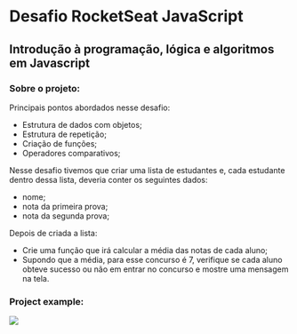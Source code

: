 # Desafio RocketSeat JavaScript 
## Introdução à programação, lógica e algoritmos em Javascript
### Sobre o projeto:
Principais pontos abordados nesse desafio:

- Estrutura de dados com objetos;
- Estrutura de repetição;
- Criação de funções;
- Operadores comparativos;

Nesse desafio tivemos que criar uma lista de estudantes e, cada estudante dentro dessa lista, deveria conter os seguintes dados:

- nome;
- nota da primeira prova;
- nota da segunda prova;

Depois de criada a lista:

- Crie uma função que irá calcular a média das notas de cada aluno;
- Supondo que a média, para esse concurso é 7, verifique se cada aluno obteve sucesso ou não em entrar no concurso e mostre uma mensagem na tela.

### Project example:
<div>
<img src="https://i.imgur.com/PTi9E0y.png">
<div/>

